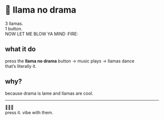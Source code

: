 # 🦙 llama no drama

3 llamas.  
1 button.  
NOW LET ME BLOW YA MIND :FIRE: 

## what it do

press the **llama no drama** button → music plays → llamas dance  
that’s literally it.

## why?

because drama is lame and llamas are cool.

---

🦙🦙🦙  
press it. vibe with them.
